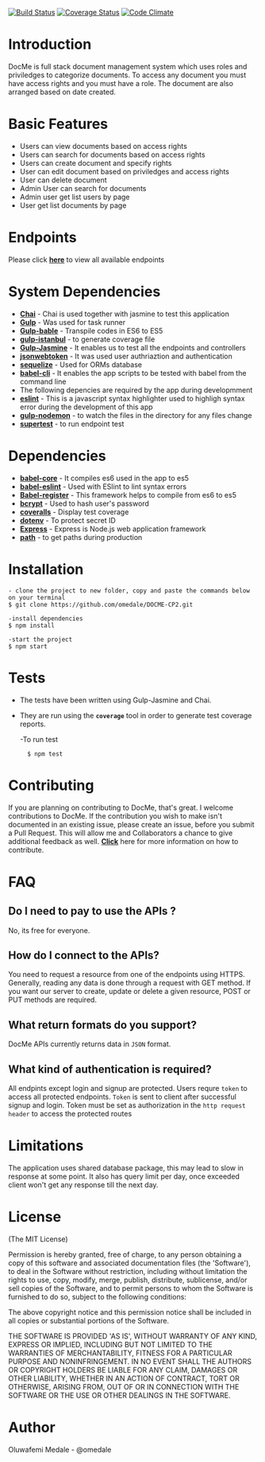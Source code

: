 [![Build Status](https://travis-ci.org/omedale/DOCME-CP2.svg?branch=chore%2Fthird-feedback-push)](https://travis-ci.org/omedale/DOCME-CP2)
[![Coverage Status](https://coveralls.io/repos/github/omedale/DOCME-CP2/badge.svg?branch=chore%2Fthird-feedback-push)](https://coveralls.io/github/omedale/DOCME-CP2?branch=chore%2Fthird-feedback-push)
[![Code Climate](https://codeclimate.com/github/omedale/DOCME-CP2/badges/gpa.svg)](https://codeclimate.com/github/omedale/DOCME-CP2)

# Introduction
DocMe is full stack document management system which uses roles and priviledges to categorize documents. To access any document you must have access rights and you must have a role. The document are also arranged based on date created.

# Basic Features
<ul>
<li>Users can view documents based on access rights</li>
<li>Users can search for documents based on access rights</li>
<li>Users can create document and specify rights</li>
<li>User can edit document based on priviledges and access rights</li>
<li>User can delete document</li>
<li>Admin User can search for documents</li>
<li>Admin user get list users by page</li>
<li>User get list documents by page</li>
</ul>

# Endpoints

Please click **[here](https://docme.herokuapp.com)** to view all available endpoints

# System Dependencies

*  **[Chai](https://www.npmjs.com/package/chai)** - Chai is used together with jasmine to test this application
*  **[Gulp](https://www.npmjs.com/package/gulp)** - Was used for task runner
*  **[Gulp-bable](https://www.npmjs.com/package/gulp-babel)** - Transpile codes in ES6 to ES5
*  **[gulp-istanbul](https://www.npmjs.com/package/gulp-istanbul)** - to generate coverage file
*  **[Gulp-Jasmine](https://www.npmjs.com/package/gulp-jasmine)** - It enables us to test all the endpoints and controllers
*  **[jsonwebtoken](https://www.npmjs.com/package/jsonwebtoken)** - It was used user authriaztion and authentication
*  **[sequelize](https://www.npmjs.com/package/sequelize)** - Used for ORMs database
*  **[babel-cli](https://www.npmjs.com/package/babel-cli)** - It enables the app scripts to be tested with babel from the command line
*  The following depencies are required by the app during developmment
  *  **[eslint](https://www.npmjs.com/package/eslint)** - This is a javascript syntax highlighter used to highligh syntax error during the development of this app
  * **[gulp-nodemon](https://www.npmjs.com/package/gulp-nodemon)** - to watch the files in the directory for any files change
  * **[supertest](https://www.npmjs.com/package/supertest)** - to run endpoint test

# Dependencies

*  **[babel-core](https://www.npmjs.com/package/babel-core)** - It compiles es6 used in the app to es5
*  **[babel-eslint](https://www.npmjs.com/package/babel-eslint)** - Used with ESlint to lint syntax errors
*  **[Babel-register](https://www.npmjs.com/package/babel-register)** - This framework helps to compile from es6 to es5
*  **[bcrypt](https://www.npmjs.com/package/bcrypt)** - Used to hash user's password
*  **[coveralls](https://www.npmjs.com/package/coveralls)** - Display test coverage
*  **[dotenv](https://www.npmjs.com/package/dotenv)** - To protect secret ID
*  **[Express](https://expressjs.com/)** - Express is Node.js web application framework
* **[path](https://www.npmjs.com/package/nodemon)** - to get paths during production


# Installation

    - clone the project to new folder, copy and paste the commands below on your terminal
    $ git clone https://github.com/omedale/DOCME-CP2.git

    -install dependencies
    $ npm install

    -start the project
    $ npm start


# Tests
*  The tests have been written using Gulp-Jasmine and Chai.
*  They are run using the **`coverage`** tool in order to generate test coverage reports.

     -To run test

         $ npm test

# Contributing
If you are planning on contributing to DocMe, that's great. I welcome contributions to DocMe.
If the contribution you wish to make isn't documented in an existing issue, please create an issue, before you submit a Pull Request. This will allow me and Collaborators a chance to give additional feedback as well. **[Click](https://github.com/omedale/DOCME-CP2/wiki)** here for more information on how to contribute.

# FAQ

## Do I need to pay to use the APIs ?

No, its free for everyone.

## How do I connect to the APIs?

You need to request a resource from one of the endpoints using HTTPS. Generally, reading any data is done through a request with GET method. If you want our server to create, update or delete a given resource, POST or PUT methods are required.

## What return formats do you support?

DocMe APIs currently returns data in ```JSON``` format.

## What kind of authentication is required?

All endpints except login and signup are protected. Users requre ```token``` to access all protected endpoints. ```Token``` is sent to client after successful signup and login. Token must be set as authorization in the ```http request header``` to access the protected routes

# Limitations
The application uses shared database package, this may lead to slow in response at some point. It also has query limit per day, once exceeded client won't get any response till the next day.

# License

(The MIT License)

Permission is hereby granted, free of charge, to any person obtaining
a copy of this software and associated documentation files (the
'Software'), to deal in the Software without restriction, including
without limitation the rights to use, copy, modify, merge, publish,
distribute, sublicense, and/or sell copies of the Software, and to
permit persons to whom the Software is furnished to do so, subject to
the following conditions:

The above copyright notice and this permission notice shall be
included in all copies or substantial portions of the Software.

THE SOFTWARE IS PROVIDED 'AS IS', WITHOUT WARRANTY OF ANY KIND,
EXPRESS OR IMPLIED, INCLUDING BUT NOT LIMITED TO THE WARRANTIES OF
MERCHANTABILITY, FITNESS FOR A PARTICULAR PURPOSE AND NONINFRINGEMENT.
IN NO EVENT SHALL THE AUTHORS OR COPYRIGHT HOLDERS BE LIABLE FOR ANY
CLAIM, DAMAGES OR OTHER LIABILITY, WHETHER IN AN ACTION OF CONTRACT,
TORT OR OTHERWISE, ARISING FROM, OUT OF OR IN CONNECTION WITH THE
SOFTWARE OR THE USE OR OTHER DEALINGS IN THE SOFTWARE.

# Author
Oluwafemi Medale - @omedale